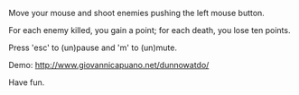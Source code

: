 Move your mouse and shoot enemies pushing the left mouse button.

For each enemy killed, you gain a point; for each death, you lose ten points.

Press 'esc' to (un)pause and 'm' to (un)mute.

Demo: <http://www.giovannicapuano.net/dunnowatdo/>

Have fun. 
